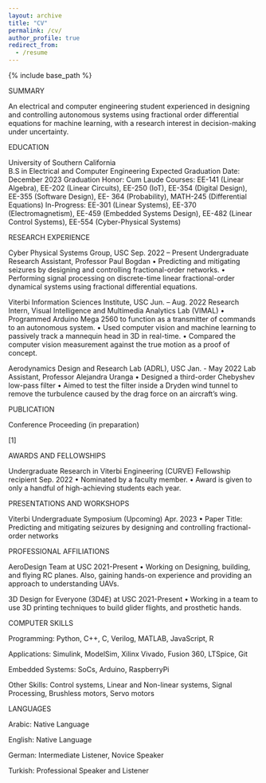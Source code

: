 ```yaml
---
layout: archive
title: "CV"
permalink: /cv/
author_profile: true
redirect_from:
  - /resume
---
```


{% include base_path %}

SUMMARY 

An electrical and computer engineering student experienced in designing and controlling autonomous systems using fractional order differential equations for machine learning, with a research interest in decision-making under uncertainty.

EDUCATION 

University of Southern California	    
B.S in Electrical and Computer Engineering
Expected Graduation Date: December 2023
Graduation Honor: Cum Laude
Courses: EE-141 (Linear Algebra), EE-202 (Linear Circuits), EE-250 (IoT), EE-354 (Digital Design), 
         EE-355 (Software Design), EE- 364 (Probability), MATH-245 (Differential Equations)
In-Progress: EE-301 (Linear Systems), EE-370 (Electromagnetism), EE-459 (Embedded Systems Design), 
 EE-482 (Linear Control Systems), EE-554 (Cyber-Physical Systems)

RESEARCH EXPERIENCE 

Cyber Physical Systems Group, USC	Sep. 2022 – Present
Undergraduate Research Assistant, Professor Paul Bogdan
•	Predicting and mitigating seizures by designing and controlling fractional-order networks.
•	Performing signal processing on discrete-time linear fractional-order dynamical systems using fractional differential equations.

Viterbi Information Sciences Institute, USC	Jun. – Aug. 2022
Research Intern, Visual Intelligence and Multimedia Analytics Lab (VIMAL)
•	Programmed Arduino Mega 2560 to function as a transmitter of commands to an autonomous system.
•	Used computer vision and machine learning to passively track a mannequin head in 3D in real-time.
•	Compared the computer vision measurement against the true motion as a proof of concept.

Aerodynamics Design and Research Lab (ADRL), USC	   Jan. - May 2022
Lab Assistant, Professor Alejandra Uranga
•	Designed a third-order Chebyshev low-pass filter 
•	Aimed to test the filter inside a Dryden wind tunnel to remove the turbulence caused by the drag force on an aircraft’s wing.

PUBLICATION 

Conference Proceeding (in preparation)

[1] 	



AWARDS AND FELLOWSHIPS 

Undergraduate Research in Viterbi Engineering (CURVE) Fellowship recipient 		Sep. 2022
•	Nominated by a faculty member.
•	Award is given to only a handful of high-achieving students each year.

PRESENTATIONS AND WORKSHOPS 

Viterbi Undergraduate Symposium (Upcoming)					   	Apr. 2023 
•	Paper Title: Predicting and mitigating seizures by designing and controlling fractional-order networks

PROFESSIONAL AFFILIATIONS 

AeroDesign Team at USC						            		2021-Present
•	Working on Designing, building, and flying RC planes. Also, gaining hands-on experience and providing an approach to understanding UAVs.

3D Design for Everyone (3D4E) at USC 							2021-Present
•	Working in a team to use 3D printing techniques to build glider flights, and prosthetic hands.

COMPUTER SKILLS 

Programming: Python, C++, C, Verilog, MATLAB, JavaScript, R

Applications: Simulink, ModelSim, Xilinx Vivado, Fusion 360, LTSpice, Git

Embedded Systems: SoCs, Arduino, RaspberryPi

Other Skills: Control systems, Linear and Non-linear systems, Signal Processing, 
                       Brushless motors, Servo motors

LANGUAGES 

Arabic: Native Language

English: Native Language

German: Intermediate Listener, Novice Speaker

Turkish: Professional Speaker and Listener
